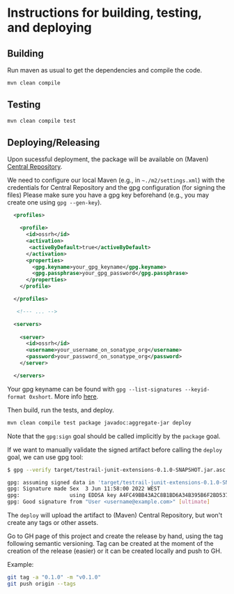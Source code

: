 # Instructions for building, testing, and deploying

## Building

Run maven as usual to get the dependencies and compile the code.

```bash
mvn clean compile
```

## Testing

```bash
mvn clean compile test
```

## Deploying/Releasing

Upon sucessful deployment, the package will be available on (Maven) [Central Repository](https://search.maven.org/).

We need to configure our local Maven (e.g., in `~./m2/settings.xml`) with the credentials for Central Repository and the gpg configuration (for signing the files)
Please make sure you have a gpg key beforehand (e.g., you may create one using `gpg --gen-key`).

```xml
  <profiles>

    <profile>
      <id>ossrh</id>
      <activation>
       <activeByDefault>true</activeByDefault>
      </activation>
      <properties>
        <gpg.keyname>your_gpg_keyname</gpg.keyname>
        <gpg.passphrase>your_gpg_password</gpg.passphrase>
      </properties>
    </profile>

  </profiles>

   <!--- ... -->

  <servers>
    
    <server>
      <id>ossrh</id>
      <username>your_username_on_sonatype_org</username>
      <password>your_password_on_sonatype_org</password>
    </server>

  </servers>
```

Your gpg keyname can be found with `gpg --list-signatures --keyid-format 0xshort`. More info [here](https://central.sonatype.org/publish/publish-maven/#gpg-signed-components).

Then build, run the tests, and deploy.

```bash
mvn clean compile test package javadoc:aggregate-jar deploy
```

Note that the `gpg:sign` goal should be called implicitly by the `package` goal.

If we want to manually validate the signed artifact before calling the `deploy` goal, we can use gpg tool:

```bash
$ gpg --verify target/testrail-junit-extensions-0.1.0-SNAPSHOT.jar.asc

gpg: assuming signed data in 'target/testrail-junit-extensions-0.1.0-SNAPSHOT.jar'
gpg: Signature made Sex  3 Jun 11:58:00 2022 WEST
gpg:                using EDDSA key A4FC49BB43A2C8B1BD6A34B395B6F2BD5378949F
gpg: Good signature from "User <username@example.com>" [ultimate]
```

The `deploy` will upload the artifact to (Maven) Central Repository, but won't create any tags or other assets.

Go to GH page of this project and create the release by hand, using the tag following semantic versioning.
Tag can be created at the moment of the creation of the release (easier) or it can be created locally and push to GH.

Example:

```bash
git tag -a "0.1.0" -m "v0.1.0"
git push origin --tags
```
